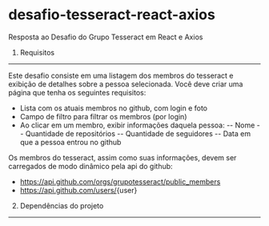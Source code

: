 # desafio-tesseract-react-axios
Resposta ao Desafio do Grupo Tesseract em React e Axios

1. Requisitos
---

Este desafio consiste em uma listagem dos membros do tesseract e exibição de detalhes
sobre a pessoa selecionada.
Você deve criar uma página que tenha os seguintes requisitos:

- Lista com os atuais membros no github, com login e foto
- Campo de filtro para filtrar os membros (por login)
- Ao clicar em um membro, exibir informações daquela pessoa:
  -- Nome
  -- Quantidade de repositórios
  -- Quantidade de seguidores
  -- Data em que a pessoa entrou no github

Os membros do tesseract, assim como suas informações, devem ser carregados de modo
dinâmico pela api do github:

- https://api.github.com/orgs/grupotesseract/public_members
- https://api.github.com/users/​ {user}

2. Dependências do projeto
---
